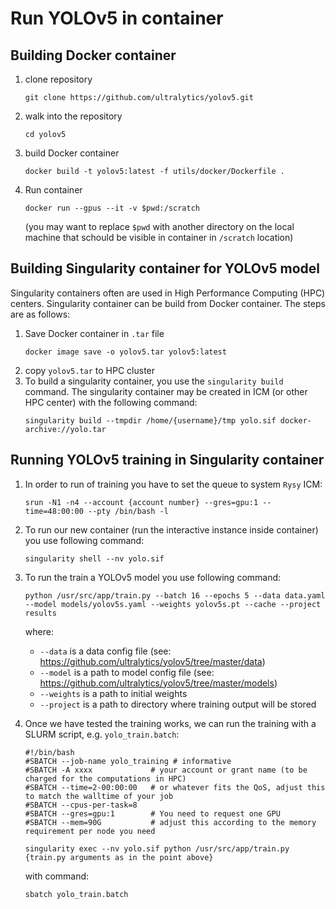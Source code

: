 # Run YOLOv5 in container

## Building Docker container
1. clone repository 
   ```
   git clone https://github.com/ultralytics/yolov5.git
   ```
2. walk into the repository
   ```
   cd yolov5
   ```
3. build Docker container
   ```
   docker build -t yolov5:latest -f utils/docker/Dockerfile .
   ```
4. Run container
   ```
   docker run --gpus --it -v $pwd:/scratch
   ```
   (you may want to replace `$pwd` with another directory on the local machine that schould be visible in container in `/scratch` location)
## Building Singularity container for YOLOv5 model

Singularity containers often are used in High Performance Computing (HPC) centers. Singularity container can be build from Docker container. The steps are as follows:

1. Save Docker container in `.tar` file
   ```
   docker image save -o yolov5.tar yolov5:latest
   ```
2. copy `yolov5.tar` to HPC cluster
3. To build a singularity container, you use the `singularity build` command. The singularity container may be created in ICM (or other HPC center) with the following command:
   ```
   singularity build --tmpdir /home/{username}/tmp yolo.sif docker-archive://yolo.tar
   ```

## Running YOLOv5 training in Singularity container

1. In order to run of training you have to set the queue to system `Rysy` ICM:
   ```
   srun -N1 -n4 --account {account number} --gres=gpu:1 --time=48:00:00 --pty /bin/bash -l
   ```

2. To run our new container (run the interactive instance inside container) you use following command:

   ```
   singularity shell --nv yolo.sif
   ```

3. To run the train a YOLOv5 model you use following command:

   ```
   python /usr/src/app/train.py --batch 16 --epochs 5 --data data.yaml --model models/yolov5s.yaml --weights yolov5s.pt --cache --project results
   ```

   where:
   -  `--data` is a data config file (see: https://github.com/ultralytics/yolov5/tree/master/data)
   - `--model` is a path to model config file (see: https://github.com/ultralytics/yolov5/tree/master/models)
   - `--weights` is a path to initial weights
   - `--project` is a path to directory where training output will be stored

4. Once we have tested the training works, we can run the training with a SLURM script, e.g. `yolo_train.batch`:
   ```
   #!/bin/bash
   #SBATCH --job-name yolo_training # informative
   #SBATCH -A xxxx             # your account or grant name (to be charged for the computations in HPC)
   #SBATCH --time=2-00:00:00   # or whatever fits the QoS, adjust this to match the walltime of your job
   #SBATCH --cpus-per-task=8   
   #SBATCH --gres=gpu:1        # You need to request one GPU
   #SBATCH --mem=90G           # adjust this according to the memory requirement per node you need

   singularity exec --nv yolo.sif python /usr/src/app/train.py {train.py arguments as in the point above}
   ```
   with command:
   ```
   sbatch yolo_train.batch
   ```
